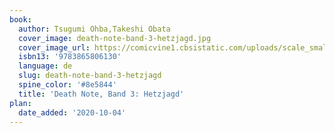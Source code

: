 ```yaml
---
book:
  author: Tsugumi Ohba,Takeshi Obata
  cover_image: death-note-band-3-hetzjagd.jpg
  cover_image_url: https://comicvine1.cbsistatic.com/uploads/scale_small/11116/111168846/5460309-death%20note%2011-000.1.jpg
  isbn13: '9783865806130'
  language: de
  slug: death-note-band-3-hetzjagd
  spine_color: '#8e5844'
  title: 'Death Note, Band 3: Hetzjagd'
plan:
  date_added: '2020-10-04'
---
```

